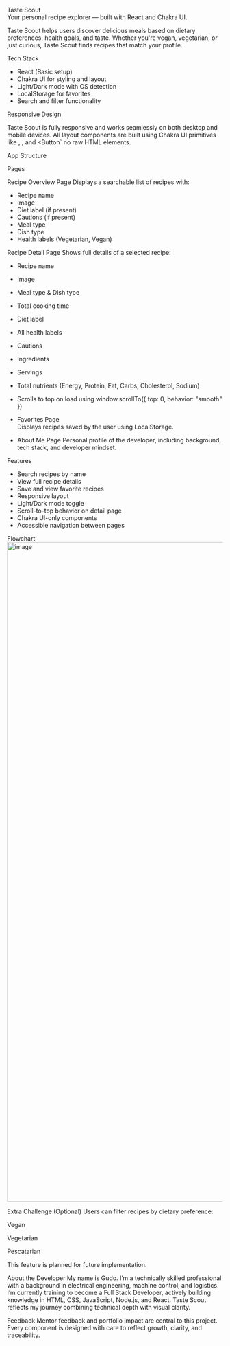  Taste Scout  
Your personal recipe explorer — built with React and Chakra UI.

Taste Scout helps users discover delicious meals based on dietary preferences, health goals, and taste. Whether you're vegan, vegetarian, or just curious, Taste Scout finds recipes that match your profile.



 Tech Stack

-  React (Basic setup)
-  Chakra UI for styling and layout
-  Light/Dark mode with OS detection
-  LocalStorage for favorites
-  Search and filter functionality


 Responsive Design

Taste Scout is fully responsive and works seamlessly on both desktop and mobile devices. All layout components are built using Chakra UI primitives like  <Box>, <Stack> <Text> , and <Button` no raw HTML elements.



 App Structure

 Pages

Recipe Overview Page
  Displays a searchable list of recipes with:
  - Recipe name  
  - Image  
  - Diet label (if present)  
  - Cautions (if present)  
  - Meal type  
  - Dish type  
  - Health labels (Vegetarian, Vegan)

  Recipe Detail Page 
  Shows full details of a selected recipe:
  - Recipe name  
  - Image  
  - Meal type & Dish type  
  - Total cooking time  
  - Diet label  
  - All health labels  
  - Cautions  
  - Ingredients  
  - Servings  
  - Total nutrients (Energy, Protein, Fat, Carbs, Cholesterol, Sodium)  
  - Scrolls to top on load using window.scrollTo({ top: 0, behavior: "smooth" })

- Favorites Page  
  Displays recipes saved by the user using LocalStorage.

- About Me Page 
  Personal profile of the developer, including background, tech stack, and developer mindset.



 Features

- Search recipes by name  
-  View full recipe details  
-  Save and view favorite recipes  
-  Responsive layout  
-  Light/Dark mode toggle  
-  Scroll-to-top behavior on detail page  
-  Chakra UI-only components  
-  Accessible navigation between pages



 Flowchart
<img width="1024" height="1536" alt="image" src="https://github.com/user-attachments/assets/fd8681e6-f81d-449d-8dcb-07ae90662caf" />

Extra Challenge (Optional)
Users can filter recipes by dietary preference:

Vegan

Vegetarian

Pescatarian

This feature is planned for future implementation.

About the Developer
My name is Gudo. I’m a technically skilled professional with a background in electrical engineering, machine control, and logistics. I’m currently training to become a Full Stack Developer, actively building knowledge in HTML, CSS, JavaScript, Node.js, and React. Taste Scout reflects my journey combining technical depth with visual clarity.


Feedback
Mentor feedback and portfolio impact are central to this project. Every component is designed with care to reflect growth, clarity, and traceability.

